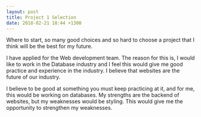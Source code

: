 ```yaml
---
layout: post
title: Project 1 Selection
date: 2018-02-21 18:44 +1300
---
```


Where to start, so many good choices and so hard to choose a project that I think will be the best for my future. 

I have applied for the Web development team. The reason for this is, I would like to work in the Database industry and I feel this would give me good practice and experience in the industry. I believe that websites are the future of our industry.

I believe to be good at something you must keep practicing at it, and for me, this would be working on databases. My strengths are the backend of websites, but my weaknesses would be styling. This would give me the opportunity to strengthen my weaknesses.
